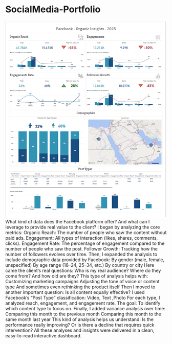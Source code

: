 # SocialMedia-Portfolio
![Facebook-Dashboard](https://github.com/Rabaa-Analytics/SocialMediaAnalysis-Portfolio/blob/main/Facebook.PNG)
What kind of data does the Facebook platform offer?
 And what can I leverage to provide real value to the client?
I began by analyzing the core metrics:
Organic Reach: The number of people who saw the content without paid ads.
Engagement: All types of interaction (likes, shares, comments, clicks).
Engagement Rate: The percentage of engagement compared to the number of people who saw the post.
Follower Growth: Tracking how the number of followers evolves over time.
Then, I expanded the analysis to include demographic data provided by Facebook:
By gender (male, female, unspecified)
By age range (18–24, 25–34, etc.)
By country or city
Here came the client’s real questions:
Who is my real audience? Where do they come from? And how old are they?
This type of analysis helps with:
Customizing marketing campaigns
Adjusting the tone of voice or content type
And sometimes even rethinking the product itself
Then I moved to another important question:
Is all content equally effective?
I used Facebook’s “Post Type” classification:
Video, Text ,Photo
For each type, I analyzed reach, engagement, and engagement rate.
 The goal: To identify which content type to focus on.
Finally, I added variance analysis over time:
Comparing this month to the previous month
Comparing this month to the same month last year
This kind of analysis helps us understand:
Is the performance really improving?
 Or is there a decline that requires quick intervention?
All these analyses and insights were delivered in a clean, easy-to-read interactive dashboard.
